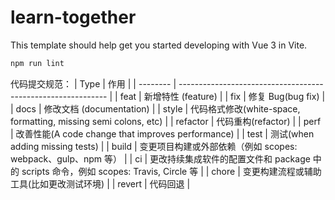 # learn-together

This template should help get you started developing with Vue 3 in Vite.

```sh
npm run lint
```

代码提交规范：
| Type | 作用 |
| -------- | ------------------------------------------------------------ |
| feat | 新增特性 (feature) |
| fix | 修复 Bug(bug fix) |
| docs | 修改文档 (documentation) |
| style | 代码格式修改(white-space, formatting, missing semi colons, etc) |
| refactor | 代码重构(refactor) |
| perf | 改善性能(A code change that improves performance) |
| test | 测试(when adding missing tests) |
| build | 变更项目构建或外部依赖（例如 scopes: webpack、gulp、npm 等） |
| ci | 更改持续集成软件的配置文件和 package 中的 scripts 命令，例如 scopes: Travis, Circle 等 |
| chore | 变更构建流程或辅助工具(比如更改测试环境) |
| revert | 代码回退 |
